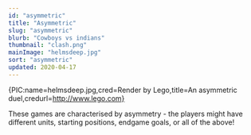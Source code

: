 ```yaml
---
id: "asymmetric"
title: "Asymmetric"
slug: "asymmetric"
blurb: "Cowboys vs indians"
thumbnail: "clash.png"
mainImage: "helmsdeep.jpg"
sort: "asymmetric"
updated: 2020-04-17
---
```


{PIC:name=helmsdeep.jpg,cred=Render by Lego,title=An asymmetric duel,credurl=http://www.lego.com}

These games are characterised by asymmetry - the players might have different units, starting positions, endgame goals, or all of the above!
